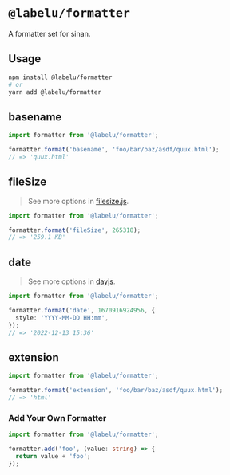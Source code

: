 # `@labelu/formatter`

A formatter set for sinan.

## Usage

```bash
npm install @labelu/formatter
# or
yarn add @labelu/formatter
```

## basename

```typescript
import formatter from '@labelu/formatter';

formatter.format('basename', 'foo/bar/baz/asdf/quux.html');
// => 'quux.html'
```

## fileSize

> See more options in [filesize.js](https://github.com/avoidwork/filesize.js).

```typescript
import formatter from '@labelu/formatter';

formatter.format('fileSize', 265318);
// => '259.1 KB'
```

## date

> See more options in [dayjs](https://github.com/iamkun/dayjs).

```typescript
import formatter from '@labelu/formatter';

formatter.format('date', 1670916924956, {
  style: 'YYYY-MM-DD HH:mm',
});
// => '2022-12-13 15:36'
```

## extension

```typescript
import formatter from '@labelu/formatter';

formatter.format('extension', 'foo/bar/baz/asdf/quux.html');
// => 'html'
```

### Add Your Own Formatter

```typescript
import formatter from '@labelu/formatter';

formatter.add('foo', (value: string) => {
  return value + 'foo';
});
```
